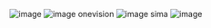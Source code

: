
![image](https://github.com/user-attachments/assets/aa418a90-fa93-4277-b84a-66b50e7a7d29)
![image](https://github.com/user-attachments/assets/ab55050e-e03f-4669-964e-41b3399c24d6)
onevision
![image](https://github.com/user-attachments/assets/137e87cc-89c0-433c-9f60-a05a679c9076)
sima
![image](https://github.com/user-attachments/assets/4fa6290a-1c1f-4f27-9577-7a6dbbc5a530)
